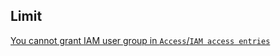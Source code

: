 ## Limit
[You cannot grant IAM user group in `Access`/`IAM access entries`](https://stackoverflow.com/questions/67596170/how-can-i-map-iam-group-to-eks-cluster-in-aws)
